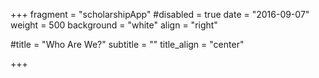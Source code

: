 +++
fragment = "scholarshipApp"
#disabled = true
date = "2016-09-07"
weight = 500
background = "white"
align = "right"

#title = "Who Are We?"
subtitle = ""
title_align = "center"

+++